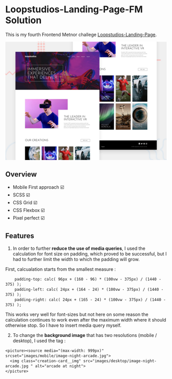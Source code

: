 # Loopstudios-Landing-Page-FM Solution


This is my fourth Frontend Metnor challege [Loopstudios-Landing-Page](https://www.frontendmentor.io/challenges/loopstudios-landing-page-N88J5Onjw).

![Screenshot](desktop-preview.jpg)

## Overview

* Mobile First approach :ballot_box_with_check:
* SCSS :ballot_box_with_check:
* CSS Grid :ballot_box_with_check:
* CSS Flexbox :ballot_box_with_check:
* Pixel perfect :ballot_box_with_check:

## Features

1. In order to further **reduce the use of media queries**, I used the calculation for font size on padding, which proved to be successful, but I had to further limit the width to which the padding will grow.

First, calcualation starts from the smallest measure :

        padding-top: calc( 96px + (160 - 96) * (100vw - 375px) / (1440 - 375) );
        padding-left: calc( 24px + (164 - 24) * (100vw - 375px) / (1440 - 375) );
        padding-right: calc( 24px + (165 - 24) * (100vw - 375px) / (1440 - 375) );
        
 This works very well for font-sizes but not here on some reason the calculation continues to work even after the maximum width where it should otherwise stop. So I have to insert media query myself.      


2. To change the **background image** that has two resolutions (mobile / desktop), I used the <picture> tag :
  ```   
<picture><source media="(max-width: 999px)" srcset="images/mobile/image-night-arcade.jpg">
	<img class="creation-card__img" src="images/desktop/image-night-arcade.jpg " alt="arcade at night">
</picture>
	
